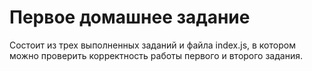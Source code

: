 # Первое домашнее задание

Состоит из трех выполненных заданий и файла index.js, в котором можно проверить корректность работы первого и второго задания.